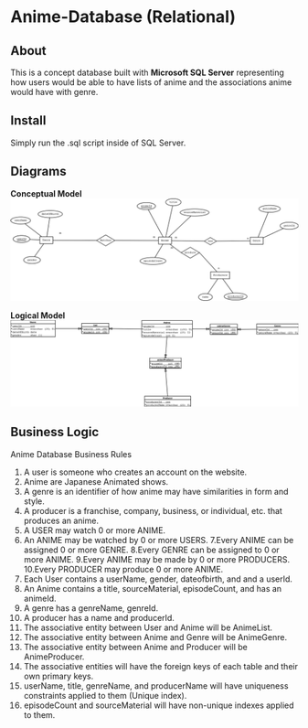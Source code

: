 # Anime-Database (Relational)

## About

This is a concept database built with **Microsoft SQL Server** representing how users would be able to have lists of anime and the associations anime would have with genre. 

## Install

Simply run the .sql script inside of SQL Server.

## Diagrams

**Conceptual Model**
![conceptual](./images/ConceptualModelAnimeDatabase.png)

**Logical Model**
![logic](./images/AnimeDatabaseLogicalModel.png)


## Business Logic

Anime Database Business Rules

1. A user is someone who creates an account on the website.
2. Anime are Japanese Animated shows.
3. A genre is an identifier of how anime may have similarities in form and style.
4. A producer is a franchise, company, business, or individual, etc. that produces an anime.
5. A USER may watch 0 or more ANIME.
6. An ANIME may be watched by 0 or more USERS.
7.Every ANIME can be assigned 0 or more GENRE.
8.Every GENRE can be assigned to 0 or more ANIME.
9.Every ANIME may be made by 0 or more PRODUCERS.
10.Every PRODUCER may produce 0 or more ANIME.
11. Each User contains a userName, gender, dateofbirth, and and a userId.
12. An Anime contains a title, sourceMaterial, episodeCount, and has an animeId.
13. A genre has a genreName, genreId.
14. A producer has a name and producerId.
15. The associative entity between User and Anime will be AnimeList.
16. The associative entity between Anime and Genre will be AnimeGenre.
17. The associative entity between Anime and Producer will be AnimeProducer.
18. The associative entities will have the foreign keys of each table and their own primary keys.
19. userName, title, genreName, and producerName will have uniqueness constraints applied to them (Unique index).
20. episodeCount and sourceMaterial will have non-unique indexes applied to them.
